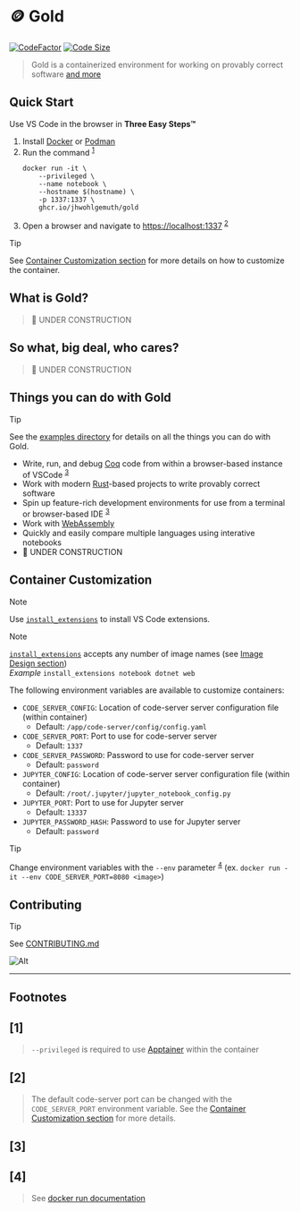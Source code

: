 🪙 Gold &nbsp;
====
[![CodeFactor](https://www.codefactor.io/repository/github/jhwohlgemuth/gold/badge?style=for-the-badge)](https://www.codefactor.io/repository/github/jhwohlgemuth/gold)
[![Code Size](https://img.shields.io/github/languages/code-size/jhwohlgemuth/gold.svg?style=for-the-badge)](#quick-start)

> Gold is a containerized environment for working on provably correct software [and more](#things-you-can-do-with-gold)

Quick Start
-----------

Use VS Code in the browser in **Three Easy Steps™**

1. Install [Docker](https://docs.docker.com/get-docker/) or [Podman](https://podman.io/)
2. Run the command <sup>[1](#1)</sup>
    ```shell
    docker run -it \
        --privileged \
        --name notebook \
        --hostname $(hostname) \
        -p 1337:1337 \
        ghcr.io/jhwohlgemuth/gold
    ```
3. Open a browser and navigate to [https://localhost:1337](https://localhost:1337) <sup>[2](#2)</sup>

> [!TIP]
> See [Container Customization section](#container-customization) for more details on how to customize the container.

What is Gold?
-------------
> 🚧 UNDER CONSTRUCTION

So what, big deal, who cares?
-----------------------------
> 🚧 UNDER CONSTRUCTION


Things you can do with Gold
---------------------------
> [!TIP]
> See the [examples directory](./examples/) for details on all the things you can do with Gold.

- Write, run, and debug [Coq]() code from within a browser-based instance of VSCode <sup>[3](#3)</sup>
- Work with modern [Rust]()-based projects to write provably correct software
- Spin up feature-rich development environments for use from a terminal or browser-based IDE <sup>[3](#3)</sup>
- Work with [WebAssembly]()
- Quickly and easily compare multiple languages using interative notebooks
- 🚧 UNDER CONSTRUCTION


Container Customization
-----------------------
> [!NOTE]
> Use [`install_extensions`](./provision/scripts/notebook/install_extensions.sh) to install VS Code extensions.

> [!NOTE]
> [`install_extensions`](./provision/scripts/notebook/install_extensions.sh) accepts any number of image names (see [Image Design section](#image-design))</br>
> *Example* `install_extensions notebook dotnet web`

The following environment variables are available to customize containers:
- `CODE_SERVER_CONFIG`: Location of code-server server configuration file (within container)
  - Default: `/app/code-server/config/config.yaml`
- `CODE_SERVER_PORT`: Port to use for code-server server
  - Default: `1337`
- `CODE_SERVER_PASSWORD`: Password to use for code-server server
  - Default: `password`
- `JUPYTER_CONFIG`: Location of code-server server configuration file (within container)
  - Default: `/root/.jupyter/jupyter_notebook_config.py`
- `JUPYTER_PORT`: Port to use for Jupyter server
  - Default: `13337`
- `JUPYTER_PASSWORD_HASH`: Password to use for Jupyter server
  - Default: `password`

> [!TIP]
> Change environment variables with the `--env` parameter <sup>[4](#4)</sup> (ex. `docker run -it --env CODE_SERVER_PORT=8080 <image>`)

Contributing
------------
> [!TIP]
> See [CONTRIBUTING.md](./.github/CONTRIBUTING.md)

![Alt](https://repobeats.axiom.co/api/embed/bf68a3bfeb0afd8dce0177958ff63b289d2c8d39.svg "Repobeats analytics image")

-------------

**Footnotes**
-------------

[1]
---
> `--privileged` is required to use [Apptainer](https://github.com/apptainer/apptainer) within the container

[2]
---
> The default code-server port can be changed with the `CODE_SERVER_PORT` environment variable. See the [Container Customization section](#container-customization) for more details.

[3]
---


[4]
---
> See [docker run documentation](https://docs.docker.com/engine/reference/commandline/container_run/)
